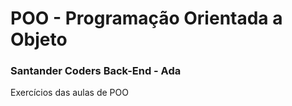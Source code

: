 # POO - Programação Orientada a Objeto
### Santander Coders Back-End - Ada
Exercícios das aulas de POO 
